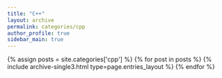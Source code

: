 ```yaml
---
title: "C++"
layout: archive
permalink: categories/cpp
author_profile: true
sidebar_main: true
---
```

<!--permalink, 이 파일의 뒷 이름은 같아야하는 듯--!>
<!-- 공백이 포함되어 있는 카테고리 이름의 경우 site.categories.['a b c'] 이런식으로! -->

{% assign posts = site.categories['cpp'] %}
{% for post in posts %} {% include archive-single3.html type=page.entries_layout %} {% endfor %}
